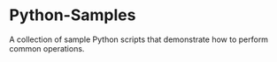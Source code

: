 # Python-Samples
A collection of sample Python scripts that demonstrate how to perform common operations.
